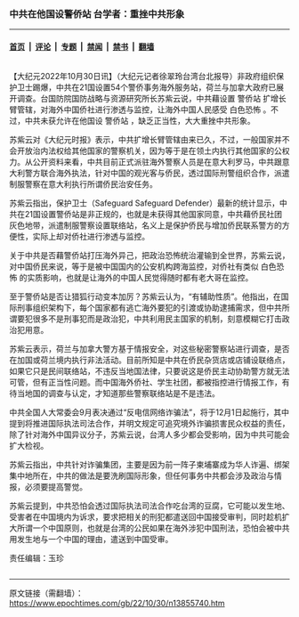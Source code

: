 ### 中共在他国设警侨站 台学者：重挫中共形象

---

#### [首页](../../../..?n13855740) &nbsp;|&nbsp; [评论](../../../../../epoch-comment?n13855740) &nbsp;|&nbsp; [专题](../../../../../epoch-special?n13855740) &nbsp;|&nbsp; [禁闻](../../../../../epoch-news?n13855740) &nbsp;|&nbsp; [禁书](../../../../../books?n13855740) &nbsp;|&nbsp; [翻墙](https://github.com/gfw-breaker/nogfw/blob/master/README.md?n13855740)


<div class="column" id="artbody" itemprop="articleBody">
 <!-- article content begin -->
 <p>
  【大纪元2022年10月30日讯】（大纪元记者徐翠玲台湾台北报导）非政府组织保护卫士踢爆，中共在21国设置54个警侨事务海外服务站，荷兰与加拿大政府已展开调查。台国防院国防战略与资源研究所长苏紫云说，中共藉设置
  <ok href="https://www.epochtimes.com/gb/tag/%E8%AD%A6%E4%BE%A8%E7%AB%99.html">
   警侨站
  </ok>
  扩增长臂管辖，对海外中国侨社进行渗透与监控，让海外中国人民感受
  <ok href="https://www.epochtimes.com/gb/tag/%E7%99%BD%E8%89%B2%E6%81%90%E6%80%96.html">
   白色恐怖
  </ok>
  。不过，中共未获允许在他国设
  <ok href="https://www.epochtimes.com/gb/tag/%E8%AD%A6%E4%BE%A8%E7%AB%99.html">
   警侨站
  </ok>
  ，缺乏正当性，大大重挫中共形象。
 </p>
 <p>
  苏紫云对《大纪元时报》表示，中共扩增长臂管辖由来已久，不过，一般国家并不会开放治内法权给其他国家的警察机关，因为等于是在领土内执行其他国家的公权力。从公开资料来看，中共目前正式派驻海外警察人员是在意大利罗马，中共跟意大利警方联合海外执法，针对中国的观光客与侨民，透过国际刑警组织合作，派遣制服警察在意大利执行所谓侨民治安任务。
 </p>
 <p>
  苏紫云指出，保护卫士（Safeguard Safeguard Defender）最新的统计显示，中共在21国设置警侨站是非正规的，也就是未获得其他国家同意，中共藉侨民社团灰色地带，派遣制服警察设置联络站，名义上是保护侨民与增加侨民联系警方的方便性，实际上却对侨社进行渗透与监控。
 </p>
 <p>
  关于中共是否藉警侨站打压海外异己，把政治恐怖统治灌输到全世界，苏紫云说，对中国侨民来说，等于是被中国国内的公安机构跨海监控，对侨社有类似
  <ok href="https://www.epochtimes.com/gb/tag/%E7%99%BD%E8%89%B2%E6%81%90%E6%80%96.html">
   白色恐怖
  </ok>
  的实质影响，也就是让海外的中国人民觉得随时都有老大哥在监控。
 </p>
 <p>
  至于警侨站是否让猎狐行动变本加厉？苏紫云认为，“有辅助性质”。他指出，在国际刑事组织架构下，每个国家都有逃亡海外要犯的引渡或协助逮捕需求，但中共所谓要犯很多不是刑事犯而是政治犯，中共利用民主国家的机制，刻意模糊它打击政治犯用意。
 </p>
 <p>
  苏紫云表示，荷兰与加拿大警方基于情报安全，对这些秘密警察站进行调查，是否在加国或荷兰境内执行非法活动。目前所知是中共在侨民杂货店或店铺设联络点，如果它只是民间联络站，不违反当地国法律，只要说这是侨民主动协助警方就无法可管，但有正当性问题。而中国海外侨社、学生社团，都被指控进行情报工作，有待当地国的调查与认定，才知道那些警察联络站是不是违法。
 </p>
 <p>
  中共全国人大常委会9月表决通过“反电信网络诈骗法”，将于12月1日起施行，其中提到将推进国际执法司法合作，并明文规定可追究境外诈骗损害民众权益的责任，除了针对海外中国异议分子，苏紫云说，台湾人多少都会受影响，因为中共可能会扩大检视。
 </p>
 <p>
  苏紫云指出，中共针对诈骗集团，主要是因为前一阵子柬埔寨成为华人诈遍、绑架集中地所在，中共的做法是要洗刷国际形象，但任何事务中共都会涉及政治与情报，必须要提高警觉。
 </p>
 <p>
  苏紫云提到，中共恐怕会透过国际执法司法合作吃台湾的豆腐，它可能以发生地、受害者在中国境内为诉求，要求把相关的刑犯都遣送回中国接受审判，同时趁机扩大所谓一个中国原则，也就是台湾的公民如果在海外涉犯中国刑法，恐怕会被中共用发生地与一个中国的理由，遣送到中国受审。
 </p>
 <p>
  责任编辑：玉珍
 </p>
 <!-- article content end -->
</div>


<img src='http://gfw-breaker.win/epoch-news/pages/ncid1349361/n13855740.md' width='0px' height='0px'/>

---

原文链接（需翻墙）：https://www.epochtimes.com/gb/22/10/30/n13855740.htm